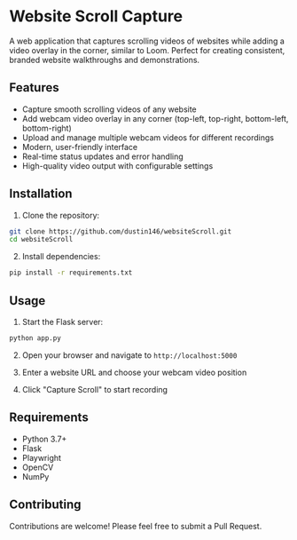 # Website Scroll Capture

A web application that captures scrolling videos of websites while adding a video overlay in the corner, similar to Loom. Perfect for creating consistent, branded website walkthroughs and demonstrations.

## Features

- Capture smooth scrolling videos of any website
- Add webcam video overlay in any corner (top-left, top-right, bottom-left, bottom-right)
- Upload and manage multiple webcam videos for different recordings
- Modern, user-friendly interface
- Real-time status updates and error handling
- High-quality video output with configurable settings

## Installation

1. Clone the repository:
```bash
git clone https://github.com/dustin146/websiteScroll.git
cd websiteScroll
```

2. Install dependencies:
```bash
pip install -r requirements.txt
```

## Usage

1. Start the Flask server:
```bash
python app.py
```

2. Open your browser and navigate to `http://localhost:5000`

3. Enter a website URL and choose your webcam video position

4. Click "Capture Scroll" to start recording

## Requirements

- Python 3.7+
- Flask
- Playwright
- OpenCV
- NumPy

## Contributing

Contributions are welcome! Please feel free to submit a Pull Request.

